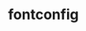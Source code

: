 ---
title: "fontconfig"
layout: cache
categories: [package, develop]
meta: {"versions": ["2.14.2"], "compilers": ["gcc@=11.1.0"], "oss": ["ubuntu20.04"], "platforms": ["linux"], "targets": ["x86_64_v3"], "stacks": ["data-vis-sdk"], "num_specs": 4, "num_specs_by_stack": {"data-vis-sdk": 4}}
spec_details: [{"hash": "aataabwr3lbrmqwxaqzvit3n2vgg3hsn", "compiler": "gcc@=11.1.0", "versions": ["2.14.2"], "os": "ubuntu20.04", "platform": "linux", "target": "x86_64_v3", "variants": ["build_system=autotools"], "stacks": ["data-vis-sdk"], "size": "-", "tarball": "https://binaries.spack.io/develop/build_cache/linux-ubuntu20.04-x86_64_v3/gcc-11.1.0/fontconfig-2.14.2/linux-ubuntu20.04-x86_64_v3-gcc-11.1.0-fontconfig-2.14.2-aataabwr3lbrmqwxaqzvit3n2vgg3hsn.spack"}, {"hash": "jtdkldbnerx36oosmltqobyetfyzzqhs", "compiler": "gcc@=11.1.0", "versions": ["2.14.2"], "os": "ubuntu20.04", "platform": "linux", "target": "x86_64_v3", "variants": ["build_system=autotools"], "stacks": ["data-vis-sdk"], "size": "-", "tarball": "https://binaries.spack.io/develop/build_cache/linux-ubuntu20.04-x86_64_v3/gcc-11.1.0/fontconfig-2.14.2/linux-ubuntu20.04-x86_64_v3-gcc-11.1.0-fontconfig-2.14.2-jtdkldbnerx36oosmltqobyetfyzzqhs.spack"}, {"hash": "lmaqlegln3awoitf7ayiui5ymg3i6njo", "compiler": "gcc@=11.1.0", "versions": ["2.14.2"], "os": "ubuntu20.04", "platform": "linux", "target": "x86_64_v3", "variants": ["build_system=autotools"], "stacks": ["data-vis-sdk"], "size": "-", "tarball": "https://binaries.spack.io/develop/build_cache/linux-ubuntu20.04-x86_64_v3/gcc-11.1.0/fontconfig-2.14.2/linux-ubuntu20.04-x86_64_v3-gcc-11.1.0-fontconfig-2.14.2-lmaqlegln3awoitf7ayiui5ymg3i6njo.spack"}, {"hash": "pd62vuot5wmt4rekc6gkrgowowg5iceq", "compiler": "gcc@=11.1.0", "versions": ["2.14.2"], "os": "ubuntu20.04", "platform": "linux", "target": "x86_64_v3", "variants": ["build_system=autotools"], "stacks": ["data-vis-sdk"], "size": "-", "tarball": "https://binaries.spack.io/develop/build_cache/linux-ubuntu20.04-x86_64_v3/gcc-11.1.0/fontconfig-2.14.2/linux-ubuntu20.04-x86_64_v3-gcc-11.1.0-fontconfig-2.14.2-pd62vuot5wmt4rekc6gkrgowowg5iceq.spack"}]
---